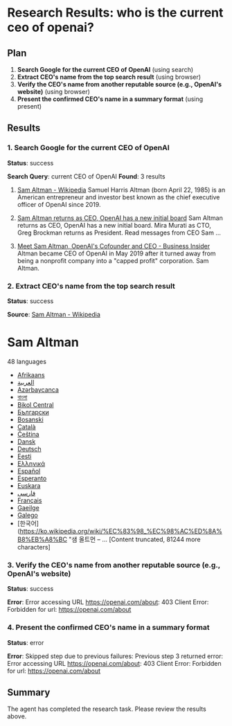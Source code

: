 # Research Results: who is the current ceo of openai?

## Plan

1. **Search Google for the current CEO of OpenAI** (using search)
2. **Extract CEO's name from the top search result** (using browser)
3. **Verify the CEO's name from another reputable source (e.g., OpenAI's website)** (using browser)
4. **Present the confirmed CEO's name in a summary format** (using present)

## Results

### 1. Search Google for the current CEO of OpenAI
**Status**: success

**Search Query**: current CEO of OpenAI
**Found**: 3 results

1. [Sam Altman - Wikipedia](https://en.wikipedia.org/wiki/Sam_Altman)
   Samuel Harris Altman (born April 22, 1985) is an American entrepreneur and investor best known as the chief executive officer of OpenAI since 2019.

2. [Sam Altman returns as CEO, OpenAI has a new initial board](https://openai.com/index/sam-altman-returns-as-ceo-openai-has-a-new-initial-board/)
   Sam Altman returns as CEO, OpenAI has a new initial board. Mira Murati as CTO, Greg Brockman returns as President. Read messages from CEO Sam ...

3. [Meet Sam Altman, OpenAI's Cofounder and CEO - Business Insider](https://www.businessinsider.com/sam-altman-chatgpt-openai-ceo-career-net-worth-ycombinator-prepper-2023-1)
   Altman became CEO of OpenAI in May 2019 after it turned away from being a nonprofit company into a "capped profit" corporation. Sam Altman.

### 2. Extract CEO's name from the top search result
**Status**: success

**Source**: [Sam Altman - Wikipedia](https://en.wikipedia.org/wiki/Sam_Altman)


# Sam Altman

48 languages

  * [Afrikaans](https://af.wikipedia.org/wiki/Sam_Altman "Sam Altman – Afrikaans")
  * [العربية](https://ar.wikipedia.org/wiki/%D8%B3%D8%A7%D9%85_%D8%A3%D9%84%D8%AA%D9%85%D8%A7%D9%86 "سام ألتمان – Arabic")
  * [Azərbaycanca](https://az.wikipedia.org/wiki/Sem_Altman "Sem Altman – Azerbaijani")
  * [বাংলা](https://bn.wikipedia.org/wiki/%E0%A6%B8%E0%A7%8D%E0%A6%AF%E0%A6%BE%E0%A6%AE_%E0%A6%85%E0%A6%B2%E0%A7%8D%E0%A6%9F%E0%A6%AE%E0%A7%8D%E0%A6%AF%E0%A6%BE%E0%A6%A8 "স্যাম অল্টম্যান – Bangla")
  * [Bikol Central](https://bcl.wikipedia.org/wiki/Sam_Altman "Sam Altman – Central Bikol")
  * [Български](https://bg.wikipedia.org/wiki/%D0%A1%D0%B0%D0%BC_%D0%9E%D0%BB%D1%82%D0%BC%D0%B0%D0%BD "Сам Олтман – Bulgarian")
  * [Bosanski](https://bs.wikipedia.org/wiki/Sam_Altman "Sam Altman – Bosnian")
  * [Català](https://ca.wikipedia.org/wiki/Sam_Altman "Sam Altman – Catalan")
  * [Čeština](https://cs.wikipedia.org/wiki/Sam_Altman "Sam Altman – Czech")
  * [Dansk](https://da.wikipedia.org/wiki/Sam_Altman "Sam Altman – Danish")
  * [Deutsch](https://de.wikipedia.org/wiki/Sam_Altman "Sam Altman – German")
  * [Eesti](https://et.wikipedia.org/wiki/Sam_Altman "Sam Altman – Estonian")
  * [Ελληνικά](https://el.wikipedia.org/wiki/%CE%A3%CE%B1%CE%BC_%CE%86%CE%BB%CF%84%CE%BC%CE%B1%CE%BD "Σαμ Άλτμαν – Greek")
  * [Español](https://es.wikipedia.org/wiki/Sam_Altman "Sam Altman – Spanish")
  * [Esperanto](https://eo.wikipedia.org/wiki/Sam_Altman "Sam Altman – Esperanto")
  * [Euskara](https://eu.wikipedia.org/wiki/Sam_Altman "Sam Altman – Basque")
  * [فارسی](https://fa.wikipedia.org/wiki/%D8%B3%D9%85_%D8%A2%D9%84%D8%AA%D9%85%D9%86 "سم آلتمن – Persian")
  * [Français](https://fr.wikipedia.org/wiki/Sam_Altman "Sam Altman – French")
  * [Gaeilge](https://ga.wikipedia.org/wiki/Sam_Altman "Sam Altman – Irish")
  * [Galego](https://gl.wikipedia.org/wiki/Sam_Altman "Sam Altman – Galician")
  * [한국어](https://ko.wikipedia.org/wiki/%EC%83%98_%EC%98%AC%ED%8A%B8%EB%A8%BC "샘 올트먼 – ... [Content truncated, 81244 more characters]

### 3. Verify the CEO's name from another reputable source (e.g., OpenAI's website)
**Status**: success

**Error**: Error accessing URL https://openai.com/about: 403 Client Error: Forbidden for url: https://openai.com/about

### 4. Present the confirmed CEO's name in a summary format
**Status**: error

**Error**: Skipped step due to previous failures: Previous step 3 returned error: Error accessing URL https://openai.com/about: 403 Client Error: Forbidden for url: https://openai.com/about


## Summary

The agent has completed the research task. Please review the results above.
